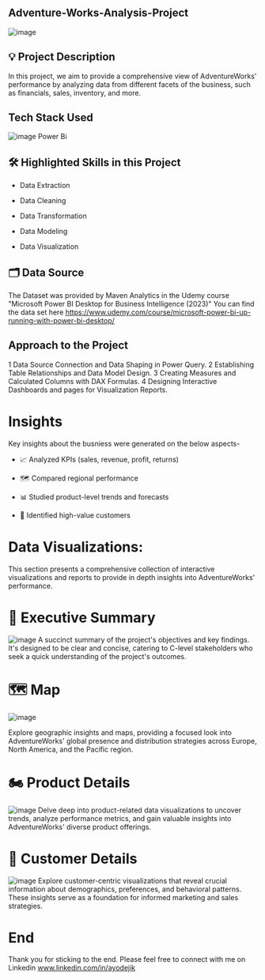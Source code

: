 ## Adventure-Works-Analysis-Project
![image](https://github.com/AyodejiK101/Adventure-Works-Analysis-Project/assets/140984130/37c95859-c558-4bc2-9c0f-01ff00b1b36d)

## 💡 Project Description
In this project, we aim to provide a comprehensive view of AdventureWorks' performance by analyzing data from different facets of the business, such as financials, sales, inventory, and more.

## Tech Stack Used
![image](https://github.com/AyodejiK101/Adventure-Works-Analysis-Project/assets/140984130/33067886-cf99-4baf-bc97-5e55665d8471)
Power Bi

## 🛠️ Highlighted Skills in this Project

- Data Extraction

- Data Cleaning

- Data Transformation

- Data Modeling

- Data Visualization

## 🗂️ Data Source

The Dataset was provided by Maven Analytics in the Udemy course "Microsoft Power BI Desktop for Business Intelligence (2023)"
You can find the data set here https://www.udemy.com/course/microsoft-power-bi-up-running-with-power-bi-desktop/

## Approach to the Project

1 Data Source Connection and Data Shaping in Power Query.
2 Establishing Table Relationships and Data Model Design.
3 Creating Measures and Calculated Columns with DAX Formulas.
4 Designing Interactive Dashboards and pages for Visualization Reports.

# Insights

Key insights about the busniess were generated on the below aspects-
- 📈 Analyzed KPIs (sales, revenue, profit, returns)

- 🗺️ Compared regional performance

- 📊 Studied product-level trends and forecasts

- 🎯 Identified high-value customers

# Data Visualizations:
This section presents a comprehensive collection of interactive visualizations and reports to provide in depth insights into AdventureWorks' performance.

# 📃 Executive Summary
![image](https://github.com/AyodejiK101/Adventure-Works-Analysis-Project/assets/140984130/8da1a413-0d52-4a65-b459-da3000bb19b7)
A succinct summary of the project's objectives and key findings. It's designed to be clear and concise, catering to C-level stakeholders who seek a quick understanding of the project's outcomes. 

# 🗺️ Map
![image](https://github.com/AyodejiK101/Adventure-Works-Analysis-Project/assets/140984130/c1ae0c3c-f5a4-45ad-91e2-aba2a588f14d)

Explore geographic insights and maps, providing a focused look into AdventureWorks' global presence and distribution strategies across Europe, North America, and the Pacific region.


# 🏍️ Product Details
![image](https://github.com/AyodejiK101/Adventure-Works-Analysis-Project/assets/140984130/2256fcbf-be6b-4d78-a53e-9979ef3f2e48)
Delve deep into product-related data visualizations to uncover trends, analyze performance metrics, and gain valuable insights into AdventureWorks' diverse product offerings.

# 👥 Customer Details
![image](https://github.com/AyodejiK101/Adventure-Works-Analysis-Project/assets/140984130/9d6a61a4-4706-4a48-af9f-6d40b9d482b6)
Explore customer-centric visualizations that reveal crucial information about demographics, preferences, and behavioral patterns. These insights serve as a foundation for informed marketing and sales strategies.

# End
Thank you for sticking to the end. Please feel free to connect with me on Linkedin www.linkedin.com/in/ayodejik
